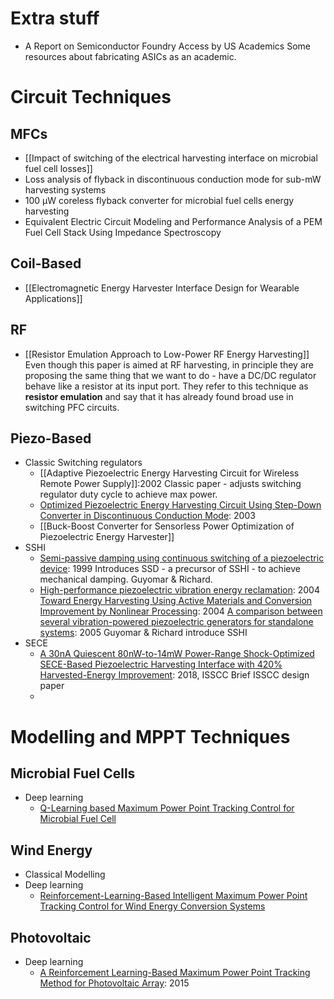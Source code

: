 # Extra stuff
- A Report on Semiconductor Foundry Access by US Academics
  Some resources about fabricating ASICs as an academic.

# Circuit Techniques
## MFCs
* [[Impact of switching of the electrical harvesting interface on microbial fuel cell losses]]
* Loss analysis of flyback in discontinuous conduction mode for sub-mW harvesting systems
* 100 μW coreless flyback converter for microbial fuel cells energy harvesting
* Equivalent Electric Circuit Modeling and Performance Analysis of a PEM Fuel Cell Stack Using Impedance Spectroscopy

## Coil-Based
* [[Electromagnetic Energy Harvester Interface Design for Wearable Applications]]

## RF
- [[Resistor Emulation Approach to Low-Power RF Energy Harvesting]]
  Even though this paper is aimed at RF harvesting, in principle they are proposing the same thing that we want to do - have a DC/DC regulator behave like a resistor at its input port.
  They refer to this technique as **resistor emulation** and say that it has already found broad use in switching PFC circuits.
  
## Piezo-Based
* Classic Switching regulators
	* [[Adaptive Piezoelectric Energy Harvesting Circuit for Wireless Remote Power Supply]]:2002
	  Classic paper - adjusts switching regulator duty cycle to achieve max power.
	* [Optimized Piezoelectric Energy Harvesting Circuit Using Step-Down Converter in Discontinuous Conduction Mode](https://ieeexplore.ieee.org/abstract/document/1189621): 2003
	* [[Buck-Boost Converter for Sensorless Power Optimization of Piezoelectric Energy Harvester]]
* SSHI
	* [Semi-passive damping using continuous switching of a piezoelectric device](https://www.spiedigitallibrary.org/conference-proceedings-of-spie/3672/0000/Semi-passive-damping-using-continuous-switching-of-a-piezoelectric-device/10.1117/12.349773.full): 1999
	  Introduces SSD - a precursor of SSHI - to achieve mechanical damping. Guyomar & Richard.
	* [High-performance piezoelectric vibration energy reclamation](https://www.spiedigitallibrary.org/conference-proceedings-of-spie/5390/0000/High-performance-piezoelectric-vibration-energy-reclamation/10.1117/12.532709.full?SSO=1): 2004
	  [Toward Energy Harvesting Using Active Materials and Conversion Improvement by Nonlinear Processing](https://ieeexplore.ieee.org/abstract/document/1428041): 2004
	  [A comparison between several vibration-powered piezoelectric generators for standalone systems](https://www.sciencedirect.com/science/article/pii/S0924424705006151): 2005
	  Guyomar & Richard introduce SSHI
* SECE
	* [A 30nA Quiescent 80nW-to-14mW Power-Range Shock-Optimized SECE-Based Piezoelectric Harvesting Interface with 420% Harvested-Energy Improvement](https://ieeexplore.ieee.org/abstract/document/8310228): 2018, ISSCC
	  Brief ISSCC design paper
	* 

# Modelling and MPPT Techniques
## Microbial Fuel Cells
 * Deep learning
	 * [Q-Learning based Maximum Power Point Tracking Control for Microbial Fuel Cell](http://www.electrochemsci.org/papers/vol15/151009917.pdf) 

## Wind Energy
* Classical Modelling
* Deep learning
	* [Reinforcement-Learning-Based Intelligent Maximum Power Point Tracking Control for Wind Energy Conversion Systems](https://ieeexplore.ieee.org/stamp/stamp.jsp?tp=&arnumber=7081385)

## Photovoltaic
 * Deep learning
	 * [A Reinforcement Learning-Based Maximum Power Point Tracking Method for Photovoltaic Array](https://downloads.hindawi.com/journals/ijp/2015/496401.pdf): 2015